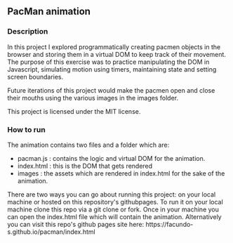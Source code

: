<h2>PacMan animation</h2>
<h3>Description</h3>
<p>
In this project I explored programmatically creating pacmen objects in the browser and storing them in a virtual DOM to keep track of their movement. The purpose of this exercise was to practice manipulating the DOM in Javascript, simulating motion using timers, maintaining state and setting screen boundaries. 
</p>
<p>
  Future iterations of this project would make the pacmen open and close their mouths using the various images in the images folder.
  </p>
<p>
This project is licensed under the MIT license.
</p>
<h3>How to run</h3>
<p>
  The animation contains two files and a folder which are:
  <ul>
    <li> pacman.js : contains the logic and virtual DOM for the animation.
      <li> index.html : this is the DOM that gets rendered
        <li> images : the assets which are rendered in index.html for the sake of the animation.
    </ul>
  There are two ways you can go about running this project: on your local machine or hosted on this repository's githubpages. To run it on your local machine clone this repo via a git clone or fork. Once in your machine you can open the index.html file which will contain the animation. Alternatively you can visit this repo's github pages site here: https://facundo-s.github.io/pacman/index.html
</p>
